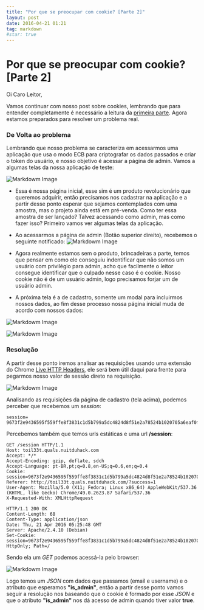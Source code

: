 ```yaml
---
title: "Por que se preocupar com cookie? [Parte 2]"
layout: post
date: 2016-04-21 01:21
tag: markdown
#star: true
---
```


# Por que se preocupar com cookie? [Parte 2]

Oi Caro Leitor,

Vamos continuar com nosso post sobre cookies, lembrando que para entender completamente é necessário a leitura da [primeira parte](http://leonaugusto16.github.io//Web-Cripto-Por-que-se-preocupar-com-cookie/). Agora estamos preparados para resolver um problema real.

### De Volta ao problema

Lembrando que nosso problema se caracteriza em acessarmos uma aplicação que usa o modo ECB para criptografar os dados passados e criar o token do usuário, e nosso objetivo é acessar a página de admin. Vamos a algumas telas da nossa aplicação de teste:

![Markdowm Image](https://raw.githubusercontent.com/leonaugusto16/leonaugusto16.github.io/editor/src/images/toil33t-ecb.png)

* Essa é nossa página inicial, esse sim é um produto revolucionário que queremos adquirir, então precisamos nos cadastrar na aplicação e a partir desse ponto esperar que sejamos contemplados com uma amostra, mas o projeto ainda está em pré-venda. Como ter essa amostra de ser lançado? Talvez acessando como admin, mas como fazer isso? Primeiro vamos ver algumas telas da aplicação.
* Ao acessarmos a página de admin (Botão superior direito), recebemos o seguinte notificado:
![Markdowm Image](https://raw.githubusercontent.com/leonaugusto16/leonaugusto16.github.io/editor/src/images/admin_error.png)

* Agora realmente estamos sem o produto, brincadeiras a parte, temos que pensar em como ele conseguiu indentificar que não somos um usuário com privilégio para admin, acho que facilmente o leitor consegue identificar que o culpado nesse caso é o cookie. Nosso cookie não é de um usuário admin, logo precisamos forjar um de usuário admin.
* A próxima tela é a de cadastro, somente um modal para incluirmos nossos dados, ao fim desse processo nossa página inicial muda de acordo com nossos dados:

![Markdowm Image](https://raw.githubusercontent.com/leonaugusto16/leonaugusto16.github.io/editor/src/images/register_toil33t.png)

![Markdowm Image](https://raw.githubusercontent.com/leonaugusto16/leonaugusto16.github.io/editor/src/images/toil33t_end_register.png)


### Resolução

A partir desse ponto iremos analisar as requisições usando uma extensão do Chrome [Live HTTP Headers](https://chrome.google.com/webstore/detail/live-http-headers/iaiioopjkcekapmldfgbebdclcnpgnlo), ele será bem útil daqui para frente para pegarmos nosso valor de sessão direto na requisição.

![Markdowm Image](https://raw.githubusercontent.com/leonaugusto16/leonaugusto16.github.io/editor/src/images/toil33t_session.png)

Analisando as requisições da página de cadastro (tela acima), podemos perceber que recebemos um *session*:

```
session= 9673f2e9436595f559ffe8f3831c1d5b799a5dc4824d8f51e2a78524b1020705a6eaf0fe5db99c6755c21f277aff95020ea7708a8f28694887deb53b8ecd855ba109d91569a7687ee2dd930bd90de4b3
```

Percebemos também que temos urls estáticas e uma url **/session**:

```http
GET /session HTTP/1.1
Host: toil33t.quals.nuitduhack.com
Accept: */*
Accept-Encoding: gzip, deflate, sdch
Accept-Language: pt-BR,pt;q=0.8,en-US;q=0.6,en;q=0.4
Cookie: session=9673f2e9436595f559ffe8f3831c1d5b799a5dc4824d8f51e2a78524b1020705a6eaf0fe5db99c6755c21f277aff95020ea7708a8f28694887deb53b8ecd855ba109d91569a7687ee2dd930bd90de4b3
Referer: http://toil33t.quals.nuitduhack.com/?success=1
User-Agent: Mozilla/5.0 (X11; Fedora; Linux x86_64) AppleWebKit/537.36 (KHTML, like Gecko) Chrome/49.0.2623.87 Safari/537.36
X-Requested-With: XMLHttpRequest

HTTP/1.1 200 OK
Content-Length: 68
Content-Type: application/json
Date: Thu, 21 Apr 2016 05:25:48 GMT
Server: Apache/2.4.10 (Debian)
Set-Cookie: session=9673f2e9436595f559ffe8f3831c1d5b799a5dc4824d8f51e2a78524b1020705a6eaf0fe5db99c6755c21f277aff95020ea7708a8f28694887deb53b8ecd855ba109d91569a7687ee2dd930bd90de4b3; HttpOnly; Path=/
```

Sendo ela um *GET* podemos acessá-la pelo browser:

![Markdowm Image](https://raw.githubusercontent.com/leonaugusto16/leonaugusto16.github.io/editor/src/images/toil33t_session_page.png)

Logo temos um *JSON* com dados que passamos (email e username) e o atributo que esperamos **"is_admin"**, então a partir desse ponto vamos seguir a resolução nos baseando que o cookie é formado por esse *JSON* e que o atributo **"is_admin"** nos dá acesso de admin quando tiver valor **true**.


